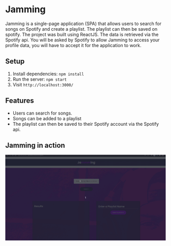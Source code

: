 # Jamming

Jamming is a single-page application (SPA) that allows users to search for songs on Spotify and create a playlist. The playlist can then be saved on spotify. The project was built using ReactJS. The data is retrieved via the Spotify api. You will be asked by Spotify to allow Jamming to access your profile data, you will have to accept it for the application to work.

## Setup

1. Install dependencies: `npm install`
2. Run the server: `npm start`
3. Visit `http://localhost:3000/`

## Features

- Users can search for songs.
- Songs can be added to a playlist
- The playlist can then be saved to their Spotify account via the Spotify api.

## Jamming in action

!["Jamming gif"](https://github.com/vickyruud/jamming/blob/main/public/Jamming-in-action.gif)
